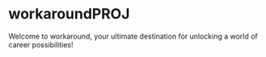 # workaroundPROJ
Welcome to workaround, your ultimate destination for unlocking a world of career possibilities! 
